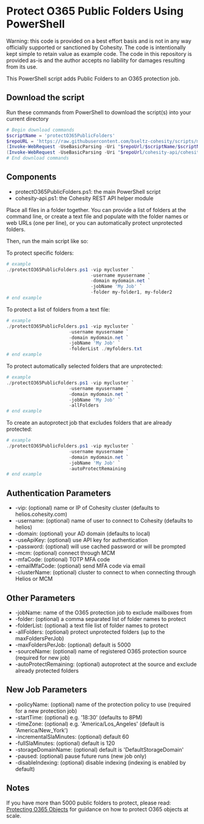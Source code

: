# Protect O365 Public Folders Using PowerShell

Warning: this code is provided on a best effort basis and is not in any way officially supported or sanctioned by Cohesity. The code is intentionally kept simple to retain value as example code. The code in this repository is provided as-is and the author accepts no liability for damages resulting from its use.

This PowerShell script adds Public Folders to an O365 protection job.

## Download the script

Run these commands from PowerShell to download the script(s) into your current directory

```powershell
# Begin download commands
$scriptName = 'protectO365PublicFolders'
$repoURL = 'https://raw.githubusercontent.com/bseltz-cohesity/scripts/master/powershell'
(Invoke-WebRequest -UseBasicParsing -Uri "$repoUrl/$scriptName/$scriptName.ps1").content | Out-File "$scriptName.ps1"; (Get-Content "$scriptName.ps1") | Set-Content "$scriptName.ps1"
(Invoke-WebRequest -UseBasicParsing -Uri "$repoUrl/cohesity-api/cohesity-api.ps1").content | Out-File cohesity-api.ps1; (Get-Content cohesity-api.ps1) | Set-Content cohesity-api.ps1
# End download commands
```

## Components

* protectO365PublicFolders.ps1: the main PowerShell script
* cohesity-api.ps1: the Cohesity REST API helper module

Place all files in a folder together. You can provide a list of folders at the command line, or create a text file and populate with the folder names or web URLs (one per line), or you can automatically protect unprotected folders.

Then, run the main script like so:

To protect specific folders:

```powershell
# example
./protectO365PublicFolders.ps1 -vip mycluster `
                               -username myusername `
                               -domain mydomain.net `
                               -jobName 'My Job' `
                               -folder my-folder1, my-folder2
# end example
```

To protect a list of folders from a text file:

```powershell
# example
./protectO365PublicFolders.ps1 -vip mycluster `
                       -username myusername `
                       -domain mydomain.net `
                       -jobName 'My Job' `
                       -folderList ./myfolders.txt
# end example
```

To protect automatically selected folders that are unprotected:

```powershell
# example
./protectO365PublicFolders.ps1 -vip mycluster `
                       -username myusername `
                       -domain mydomain.net `
                       -jobName 'My Job' `
                       -allFolders
# end example
```

To create an autoprotect job that excludes folders that are already protected:

```powershell
# example
./protectO365PublicFolders.ps1 -vip mycluster `
                       -username myusername `
                       -domain mydomain.net `
                       -jobName 'My Job' `
                       -autoProtectRemaining
# end example
```

## Authentication Parameters

* -vip: (optional) name or IP of Cohesity cluster (defaults to helios.cohesity.com)
* -username: (optional) name of user to connect to Cohesity (defaults to helios)
* -domain: (optional) your AD domain (defaults to local)
* -useApiKey: (optional) use API key for authentication
* -password: (optional) will use cached password or will be prompted
* -mcm: (optional) connect through MCM
* -mfaCode: (optional) TOTP MFA code
* -emailMfaCode: (optional) send MFA code via email
* -clusterName: (optional) cluster to connect to when connecting through Helios or MCM

## Other Parameters

* -jobName: name of the O365 protection job to exclude mailboxes from
* -folder: (optional) a comma separated list of folder names to protect
* -folderList: (optional) a text file list of folder names to protect
* -allFolders: (optional) protect unprotected folders (up to the maxFoldersPerJob)
* -maxFoldersPerJob: (optional) default is 5000
* -sourceName: (optional) name of registered O365 protection source (required for new job)
* -autoProtectRemaining: (optional) autoprotect at the source and exclude already protected folders

## New Job Parameters

* -policyName: (optional) name of the protection policy to use (required for a new protection job)
* -startTime: (optional) e.g. '18:30' (defaults to 8PM)
* -timeZone: (optional) e.g. 'America/Los_Angeles' (default is 'America/New_York')
* -incrementalSlaMinutes: (optional) default 60
* -fullSlaMinutes: (optional) default is 120
* -storageDomainName: (optional) default is 'DefaultStorageDomain'
* -paused: (optional) pause future runs (new job only)
* -disableIndexing: (optional) disable indexing (indexing is enabled by default)

## Notes

If you have more than 5000 public folders to protect, please read: [Protecting O365 Objects](https://github.com/bseltz-cohesity/scripts/wiki/Protecting-O365-Objects) for guidance on how to protect O365 objects at scale.
